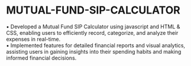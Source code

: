 # MUTUAL-FUND-SIP-CALCULATOR
▪ Developed a Mutual Fund SIP Calculator using javascript 
and HTML & CSS, enabling users to efficiently record, 
categorize, and analyze their expenses in real-time.  
▪ Implemented features for detailed financial reports and 
visual analytics, assisting users in gaining insights into their 
spending habits and making informed financial decisions.
